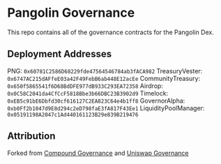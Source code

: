 # Pangolin Governance

This repo contains all of the governance contracts for the Pangolin Dex.

## Deployment Addresses

PNG: `0x60781C2586D68229fde47564546784ab3fACA982`
TreasuryVester: `0x6747AC215dAFfeE03a42F49FebB6ab448E12acEe`
CommunityTreasury: `0x650f5865541f6D68BdDFE977dB933C293EA72358`
Airdrop:           `0x0C58C2041da4CfCcF5818Bbe3b66DBC23B3902d9`
Timelock:          `0xEB5c91bE6Dbfd30cf616127C2EA823C64e4b1ff8`
GovernorAlpha:     `0xb0Ff2b1047d9E8d294c2eD798faE3fA817F43Ee1`
LiquidityPoolManager:         `0x05191198A2047c1Ad440161123B29e839B219476`

## Attribution

Forked from
[Compound Governance](https://github.com/compound-finance/compound-protocol/tree/v2.8.1) and [Uniswap Governance](https://github.com/Uniswap/governance)
